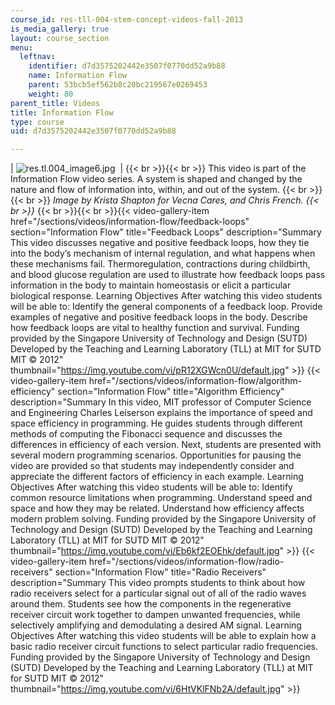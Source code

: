 ```yaml
---
course_id: res-tll-004-stem-concept-videos-fall-2013
is_media_gallery: true
layout: course_section
menu:
  leftnav:
    identifier: d7d3575202442e3507f0770dd52a9b88
    name: Information Flow
    parent: 53bcb5ef562b8c20bc219567e0269453
    weight: 80
parent_title: Videos
title: Information Flow
type: course
uid: d7d3575202442e3507f0770dd52a9b88

---
```


| ![res.tl.004_image6.jpg](/coursemedia/res-tll-004-stem-concept-videos-fall-2013/8bb745ae390c9b5fb528b6bf71fb1628_res.tl.004_image6.jpg)  |  {{< br >}}{{< br >}} This video is part of the Information Flow video series. A system is shaped and changed by the nature and flow of information into, within, and out of the system. {{< br >}}{{< br >}} _Image by Krista Shapton for Vecna Cares, and Chris French.  {{< br >}}_ {{< br >}}{{< br >}}{{< video-gallery-item href="/sections/videos/information-flow/feedback-loops" section="Information Flow" title="Feedback Loops" description="Summary This video discusses negative and positive feedback loops, how they tie into the body’s mechanism of internal regulation, and what happens when these mechanisms fail. Thermoregulation, contractions during childbirth, and blood glucose regulation are used to illustrate how feedback loops pass information in the body to maintain homeostasis or elicit a particular biological response. Learning Objectives After watching this video students will be able to: Identify the general components of a feedback loop. Provide examples of negative and positive feedback loops in the body. Describe how feedback loops are vital to healthy function and survival. Funding provided by the Singapore University of Technology and Design (SUTD) Developed by the Teaching and Learning Laboratory (TLL) at MIT for SUTD MIT © 2012" thumbnail="https://img.youtube.com/vi/pR12XGWcn0U/default.jpg" >}} {{< video-gallery-item href="/sections/videos/information-flow/algorithm-efficiency" section="Information Flow" title="Algorithm Efficiency" description="Summary In this video, MIT professor of Computer Science and Engineering Charles Leiserson explains the importance of speed and space efficiency in programming. He guides students through different methods of computing the Fibonacci sequence and discusses the differences in efficiency of each version. Next, students are presented with several modern programming scenarios. Opportunities for pausing the video are provided so that students may independently consider and appreciate the different factors of efficiency in each example. Learning Objectives After watching this video students will be able to: Identify common resource limitations when programming. Understand speed and space and how they may be related. Understand how efficiency affects modern problem solving. Funding provided by the Singapore University of Technology and Design (SUTD) Developed by the Teaching and Learning Laboratory (TLL) at MIT for SUTD MIT © 2012" thumbnail="https://img.youtube.com/vi/Eb6kf2EOEhk/default.jpg" >}} {{< video-gallery-item href="/sections/videos/information-flow/radio-receivers" section="Information Flow" title="Radio Receivers" description="Summary This video prompts students to think about how radio receivers select for a particular signal out of all of the radio waves around them. Students see how the components in the regenerative receiver circuit work together to dampen unwanted frequencies, while selectively amplifying and demodulating a desired AM signal. Learning Objectives After watching this video students will be able to explain how a basic radio receiver circuit functions to select particular radio frequencies. Funding provided by the Singapore University of Technology and Design (SUTD) Developed by the Teaching and Learning Laboratory (TLL) at MIT for SUTD MIT © 2012" thumbnail="https://img.youtube.com/vi/6HtVKlFNb2A/default.jpg" >}}